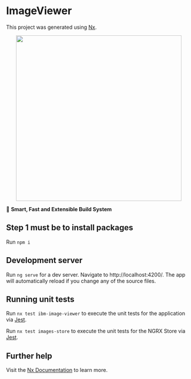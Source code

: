 

# ImageViewer

This project was generated using [Nx](https://nx.dev).

<p style="text-align: center;"><img src="https://raw.githubusercontent.com/nrwl/nx/master/images/nx-logo.png" width="450"></p>

🔎 **Smart, Fast and Extensible Build System**




## Step 1 must be to install packages

Run `npm i`

## Development server

Run `ng serve` for a dev server. Navigate to http://localhost:4200/. The app will automatically reload if you change any of the source files.

## Running unit tests

Run `nx test ibm-image-viewer` to execute the unit tests for the application via [Jest](https://jestjs.io).

Run `nx test images-store` to execute the unit tests for the NGRX Store via [Jest](https://jestjs.io).

## Further help

Visit the [Nx Documentation](https://nx.dev/angular) to learn more.
